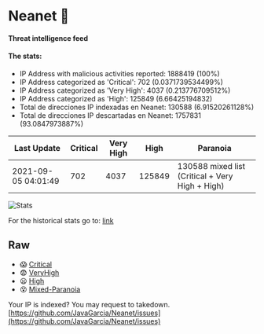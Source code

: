 # Neanet :hocho:
#### Threat intelligence feed
#### The stats:

- IP Address with malicious activities reported: 1888419 (100%)
- IP Address categorized as 'Critical':  702 (0.0371739534499%)
- IP Address categorized as 'Very High':  4037 (0.213776709512%)
- IP Address categorized as 'High':  125849 (6.66425194832)
- Total de direcciones IP indexadas en Neanet:  130588 (6.91520261128%)
- Total de direcciones IP descartadas en Neanet:  1757831 (93.0847973887%)

| Last Update | Critical | Very High | High | Paranoia |
| --- | --- | --- | --- | --- |
| 2021-09-05 04:01:49 | 702 | 4037 | 125849 | 130588 mixed list (Critical + Very High + High)|

![Stats](https://docs.google.com/spreadsheets/d/e/2PACX-1vSnaNMIXVabIpDJjufMlzH7poXnshF3mgd8Is1g9ytUEzVsP5my4Trn8f-xkoLLQ38xpL3HtmUexLo6/pubchart?oid=501124687&format=image)

For the historical stats go to: [link](/stats.csv)
## Raw
- :scream: [Critical](https://raw.githubusercontent.com/JavaGarcia/Neanet/master/blacklists/neanet_critical.txt)
- :fearful: [VeryHigh](https://raw.githubusercontent.com/JavaGarcia/Neanet/master/blacklists/neanet_veryHigh.txtt)
- :frowning: [High](https://raw.githubusercontent.com/JavaGarcia/Neanet/master/blacklists/neanet_high.txt)
- :dizzy_face: [Mixed-Paranoia](https://raw.githubusercontent.com/JavaGarcia/Neanet/master/blacklists/neanet_all.txt)


Your IP is indexed? You may request to takedown. [https://github.com/JavaGarcia/Neanet/issues](https://github.com/JavaGarcia/Neanet/issues)

































































































































































































































































































































































































































































































































































































































































































































































































































































































































































































































































































































































































































































































































































































































































































































































































































































































































































































































































































































































































































































































































































































































































































































































































































































































































































































































































































































































































































































































































































































































































































































































































































































































































































































































































































































































































































































































































































































































































































































































































































































































































































































































































































































































































































































































































































































































































































































































































































































































































































































































































































































































































































































































































































































































































































































































































































































































































































































































































































































































































































































































































































































































































































































































































































































































































































































































































































































































































































































































































































































































































































































































































































































































































































































































































































































































































































































































































































































































































































































































































































































































































































































































































































































































































































































































































































































































































































































